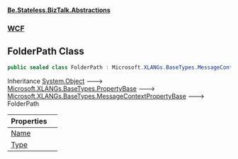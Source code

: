 #### [Be.Stateless.BizTalk.Abstractions](README.md 'README')
### [WCF](WCF.md 'WCF')

## FolderPath Class

```csharp
public sealed class FolderPath : Microsoft.XLANGs.BaseTypes.MessageContextPropertyBase
```

Inheritance [System.Object](https://docs.microsoft.com/en-us/dotnet/api/System.Object 'System.Object') &#129106; [Microsoft.XLANGs.BaseTypes.PropertyBase](https://docs.microsoft.com/en-us/dotnet/api/Microsoft.XLANGs.BaseTypes.PropertyBase 'Microsoft.XLANGs.BaseTypes.PropertyBase') &#129106; [Microsoft.XLANGs.BaseTypes.MessageContextPropertyBase](https://docs.microsoft.com/en-us/dotnet/api/Microsoft.XLANGs.BaseTypes.MessageContextPropertyBase 'Microsoft.XLANGs.BaseTypes.MessageContextPropertyBase') &#129106; FolderPath

| Properties | |
| :--- | :--- |
| [Name](FolderPath.Name.md 'WCF.FolderPath.Name') | |
| [Type](FolderPath.Type.md 'WCF.FolderPath.Type') | |
